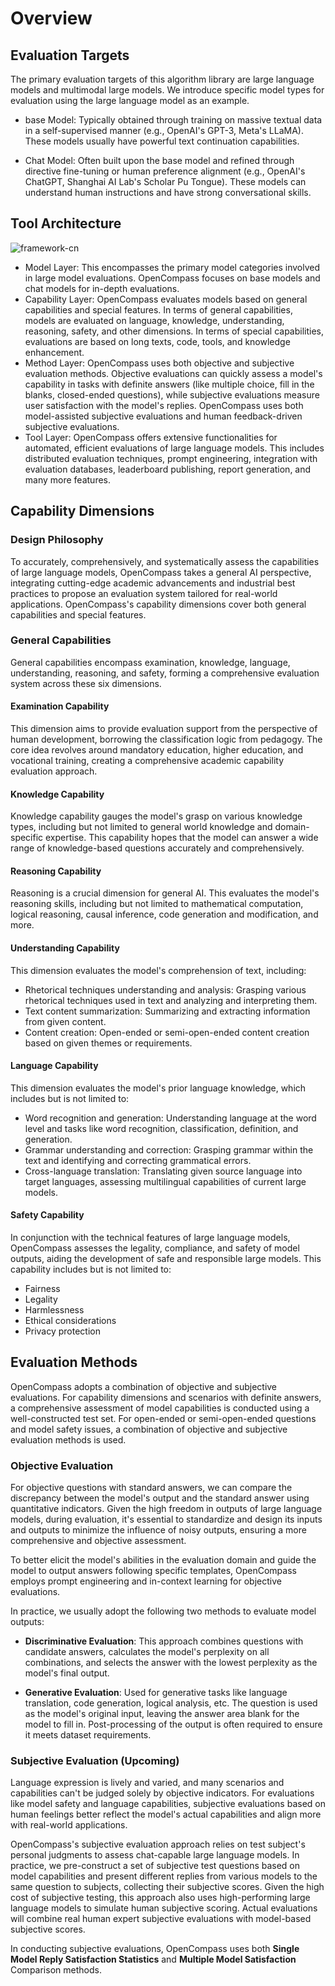 # Overview

## Evaluation Targets

The primary evaluation targets of this algorithm library are large language models and multimodal large models. We introduce specific model types for evaluation using the large language model as an example.

- base Model: Typically obtained through training on massive textual data in a self-supervised manner (e.g., OpenAI's GPT-3, Meta's LLaMA). These models usually have powerful text continuation capabilities.

- Chat Model: Often built upon the base model and refined through directive fine-tuning or human preference alignment (e.g., OpenAI's ChatGPT, Shanghai AI Lab's Scholar Pu Tongue). These models can understand human instructions and have strong conversational skills.

## Tool Architecture

![framework-cn](https://github.com/tonysy/opencompass/assets/7881589/374d9cec-2ebc-442a-ab11-191a7d5cf5e9)

- Model Layer: This encompasses the primary model categories involved in large model evaluations. OpenCompass focuses on base models and chat models for in-depth evaluations.
- Capability Layer: OpenCompass evaluates models based on general capabilities and special features. In terms of general capabilities, models are evaluated on language, knowledge, understanding, reasoning, safety, and other dimensions. In terms of special capabilities, evaluations are based on long texts, code, tools, and knowledge enhancement.
- Method Layer: OpenCompass uses both objective and subjective evaluation methods. Objective evaluations can quickly assess a model's capability in tasks with definite answers (like multiple choice, fill in the blanks, closed-ended questions), while subjective evaluations measure user satisfaction with the model's replies. OpenCompass uses both model-assisted subjective evaluations and human feedback-driven subjective evaluations.
- Tool Layer: OpenCompass offers extensive functionalities for automated, efficient evaluations of large language models. This includes distributed evaluation techniques, prompt engineering, integration with evaluation databases, leaderboard publishing, report generation, and many more features.

## Capability Dimensions

### Design Philosophy

To accurately, comprehensively, and systematically assess the capabilities of large language models, OpenCompass takes a general AI perspective, integrating cutting-edge academic advancements and industrial best practices to propose an evaluation system tailored for real-world applications. OpenCompass's capability dimensions cover both general capabilities and special features.

### General Capabilities

General capabilities encompass examination, knowledge, language, understanding, reasoning, and safety, forming a comprehensive evaluation system across these six dimensions.

#### Examination Capability

This dimension aims to provide evaluation support from the perspective of human development, borrowing the classification logic from pedagogy. The core idea revolves around mandatory education, higher education, and vocational training, creating a comprehensive academic capability evaluation approach.

#### Knowledge Capability

Knowledge capability gauges the model's grasp on various knowledge types, including but not limited to general world knowledge and domain-specific expertise. This capability hopes that the model can answer a wide range of knowledge-based questions accurately and comprehensively.

#### Reasoning Capability

Reasoning is a crucial dimension for general AI. This evaluates the model's reasoning skills, including but not limited to mathematical computation, logical reasoning, causal inference, code generation and modification, and more.

#### Understanding Capability

This dimension evaluates the model's comprehension of text, including:

- Rhetorical techniques understanding and analysis: Grasping various rhetorical techniques used in text and analyzing and interpreting them.
- Text content summarization: Summarizing and extracting information from given content.
- Content creation: Open-ended or semi-open-ended content creation based on given themes or requirements.

#### Language Capability

This dimension evaluates the model's prior language knowledge, which includes but is not limited to:

- Word recognition and generation: Understanding language at the word level and tasks like word recognition, classification, definition, and generation.
- Grammar understanding and correction: Grasping grammar within the text and identifying and correcting grammatical errors.
- Cross-language translation: Translating given source language into target languages, assessing multilingual capabilities of current large models.

#### Safety Capability

In conjunction with the technical features of large language models, OpenCompass assesses the legality, compliance, and safety of model outputs, aiding the development of safe and responsible large models. This capability includes but is not limited to:

- Fairness
- Legality
- Harmlessness
- Ethical considerations
- Privacy protection

## Evaluation Methods

OpenCompass adopts a combination of objective and subjective evaluations. For capability dimensions and scenarios with definite answers, a comprehensive assessment of model capabilities is conducted using a well-constructed test set. For open-ended or semi-open-ended questions and model safety issues, a combination of objective and subjective evaluation methods is used.

### Objective Evaluation

For objective questions with standard answers, we can compare the discrepancy between the model's output and the standard answer using quantitative indicators. Given the high freedom in outputs of large language models, during evaluation, it's essential to standardize and design its inputs and outputs to minimize the influence of noisy outputs, ensuring a more comprehensive and objective assessment.

To better elicit the model's abilities in the evaluation domain and guide the model to output answers following specific templates, OpenCompass employs prompt engineering and in-context learning for objective evaluations.

In practice, we usually adopt the following two methods to evaluate model outputs:

- **Discriminative Evaluation**: This approach combines questions with candidate answers, calculates the model's perplexity on all combinations, and selects the answer with the lowest perplexity as the model's final output.

- **Generative Evaluation**: Used for generative tasks like language translation, code generation, logical analysis, etc. The question is used as the model's original input, leaving the answer area blank for the model to fill in. Post-processing of the output is often required to ensure it meets dataset requirements.

### Subjective Evaluation (Upcoming)

Language expression is lively and varied, and many scenarios and capabilities can't be judged solely by objective indicators. For evaluations like model safety and language capabilities, subjective evaluations based on human feelings better reflect the model's actual capabilities and align more with real-world applications.

OpenCompass's subjective evaluation approach relies on test subject's personal judgments to assess chat-capable large language models. In practice, we pre-construct a set of subjective test questions based on model capabilities and present different replies from various models to the same question to subjects, collecting their subjective scores. Given the high cost of subjective testing, this approach also uses high-performing large language models to simulate human subjective scoring. Actual evaluations will combine real human expert subjective evaluations with model-based subjective scores.

In conducting subjective evaluations, OpenCompass uses both **Single Model Reply Satisfaction Statistics** and **Multiple Model Satisfaction** Comparison methods.
